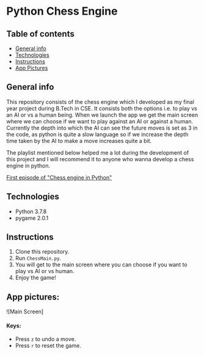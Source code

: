# Python Chess Engine

## Table of contents
* [General info](#general-info)
* [Technologies](#technologies)
* [Instructions](#instructions)
* [App Pictures](#app-pictures)


## General info
This repository consists of the chess engine which I developed as my final year project during B.Tech in CSE. It consists both the options i.e. to play vs an AI or vs a human being.
When we launch the app we get the main screen where we can choose if we want to play against an AI or against a human. Currently the depth into which the AI can see the future moves is set as 3 in the code, as python is quite a slow language so if we increase the depth time taken by the AI to make a move increases quite a bit.

The playlist mentioned below helped me a lot during the development of this project and I will recommend it to anyone who wanna develop a chess engine in python.

[First episode of "Chess engine in Python"](https://www.youtube.com/watch?v=EnYui0e73Rs&ab_channel=EddieSharick)

## Technologies
* Python 3.7.8
* pygame 2.0.1


## Instructions
1. Clone this repository.
2. Run `ChessMain.py`.
3. You will get to the main screen where you can choose if you want to play vs AI or vs human.
4. Enjoy the game!

## App pictures:
![Main Screen]

#### Keys:
* Press `z` to undo a move.
* Press `r` to reset the game.
